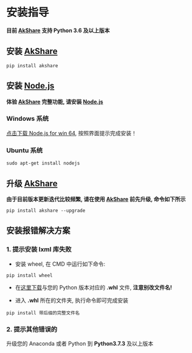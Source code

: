 # 安装指导

**目前 [AkShare](https://github.com/jindaxiang/akshare) 支持 Python 3.6 及以上版本**

## 安装 [AkShare](https://github.com/jindaxiang/akshare)

```
pip install akshare
```

## 安装 [Node.js](https://nodejs.org/dist/)

**体验 [AkShare](https://github.com/jindaxiang/akshare) 完整功能, 请安装 [Node.js](https://nodejs.org/dist/)**

### Windows 系统

[点击下载 Node.js for win 64](https://nodejs.org/dist/v12.13.0/node-v12.13.0-x64.msi), 按照界面提示完成安装！

### Ubuntu 系统
```
sudo apt-get install nodejs
```

## 升级 [AkShare](https://github.com/jindaxiang/akshare)

**由于目前版本更新迭代比较频繁, 请在使用 [AkShare](https://github.com/jindaxiang/akshare) 前先升级, 命令如下所示**

```
pip install akshare --upgrade
```

## 安装报错解决方案

### 1. 提示安装 lxml 库失败

- 安装 wheel, 在 CMD 中运行如下命令:

```
pip install wheel
```

- 在[这里下载](http://www.lfd.uci.edu/~gohlke/pythonlibs/#lxml3)与您的 Python 版本对应的 **.whl** 文件, **注意别改文件名!**

- 进入 **.whl** 所在的文件夹, 执行命令即可完成安装

```
pip install 带后缀的完整文件名
```

### 2. 提示其他错误的

升级您的 Anaconda 或者 Python 到 **Python3.7.3** 及以上版本
